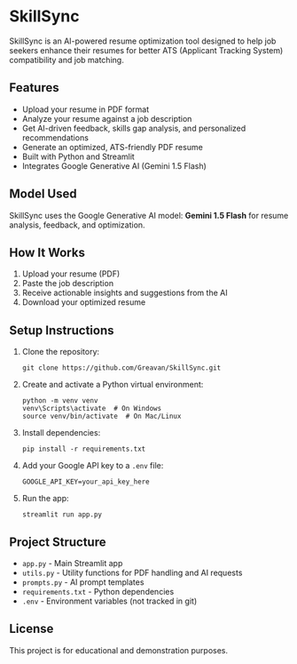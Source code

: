 # SkillSync

SkillSync is an AI-powered resume optimization tool designed to help job seekers enhance their resumes for better ATS (Applicant Tracking System) compatibility and job matching.

## Features
- Upload your resume in PDF format
- Analyze your resume against a job description
- Get AI-driven feedback, skills gap analysis, and personalized recommendations
- Generate an optimized, ATS-friendly PDF resume
- Built with Python and Streamlit
- Integrates Google Generative AI (Gemini 1.5 Flash)

## Model Used
SkillSync uses the Google Generative AI model: **Gemini 1.5 Flash** for resume analysis, feedback, and optimization.

## How It Works
1. Upload your resume (PDF)
2. Paste the job description
3. Receive actionable insights and suggestions from the AI
4. Download your optimized resume

## Setup Instructions
1. Clone the repository:
   ```
   git clone https://github.com/Greavan/SkillSync.git
   ```
2. Create and activate a Python virtual environment:
   ```
   python -m venv venv
   venv\Scripts\activate  # On Windows
   source venv/bin/activate  # On Mac/Linux
   ```
3. Install dependencies:
   ```
   pip install -r requirements.txt
   ```
4. Add your Google API key to a `.env` file:
   ```
   GOOGLE_API_KEY=your_api_key_here
   ```
5. Run the app:
   ```
   streamlit run app.py
   ```

## Project Structure
- `app.py` - Main Streamlit app
- `utils.py` - Utility functions for PDF handling and AI requests
- `prompts.py` - AI prompt templates
- `requirements.txt` - Python dependencies
- `.env` - Environment variables (not tracked in git)

## License
This project is for educational and demonstration purposes.
